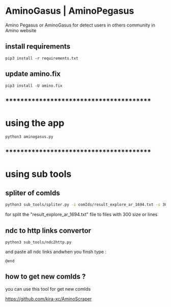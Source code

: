 # AminoGasus | AminoPegasus
Amino Pegasus or AminoGasus for detect users in others community in Amino website 

## install requirements

```
pip3 install -r requirements.txt
```

## update amino.fix
```
pip3 install -U amino.fix
```
## ***************************************

# using the app
```
python3 aminogasus.py
```

## ***************************************

# using sub tools

## spliter of comIds

```zsh
python3 sub_tools/spliter.py -i comIds/result_explore_ar_1694.txt -s 300
```

for split the "result_explore_ar_1694.txt" file to files with 300 size or lines


## ndc to http links convertor
```
python3 sub_tools/ndc2http.py
```

and paste all ndc links 
andwhen you finsh type :
```
@end
```
## how to get new comIds ?

you can use this tool for get new comIds

https://github.com/kira-xc/AminoScraper

